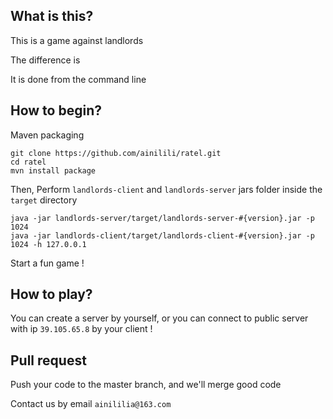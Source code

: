 ## What is this?
This is a game against landlords

The difference is

It is done from the command line
## How to begin?
Maven packaging
```
git clone https://github.com/ainilili/ratel.git
cd ratel
mvn install package
```
Then, Perform ``landlords-client`` and ``landlords-server`` jars folder inside the ``target`` directory
```
java -jar landlords-server/target/landlords-server-#{version}.jar -p 1024
java -jar landlords-client/target/landlords-client-#{version}.jar -p 1024 -h 127.0.0.1
```
Start a fun game !
## How to play?
You can create a server by yourself, or you can connect to public server with ip ``39.105.65.8`` by your client !

## Pull request
Push your code to the master branch, and we'll merge good code

Contact us by email ``ainililia@163.com``